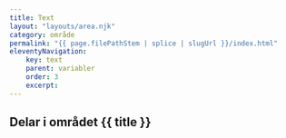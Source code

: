 ```yaml
---
title: Text
layout: "layouts/area.njk"
category: område
permalink: "{{ page.filePathStem | splice | slugUrl }}/index.html"
eleventyNavigation:
    key: text
    parent: variabler
    order: 3
    excerpt: 
---
```

## Delar i området {{ title }}

